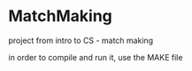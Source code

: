 # MatchMaking
project from intro to CS - match making

in order to compile and run it, use the MAKE file
